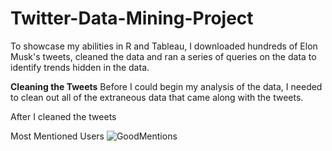 # Twitter-Data-Mining-Project
To showcase my abilities in R and Tableau, I downloaded hundreds of Elon Musk's tweets, cleaned the data and ran a series of queries on the data to identify trends hidden in the data.



**Cleaning the Tweets**
Before I could begin my analysis of the data, I needed to clean out all of the extraneous data that came along with the tweets. 

After I cleaned the tweets


Most Mentioned Users
![GoodMentions](https://user-images.githubusercontent.com/75497699/172689193-74afef5f-43f9-43cb-9f72-df0c108cb8ee.png)
